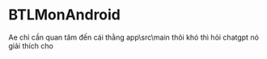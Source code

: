 ﻿# BTLMonAndroid
Ae chỉ cần quan tâm đến cái thằng app\src\main thôi khó thì hỏi chatgpt nó giải thích cho

